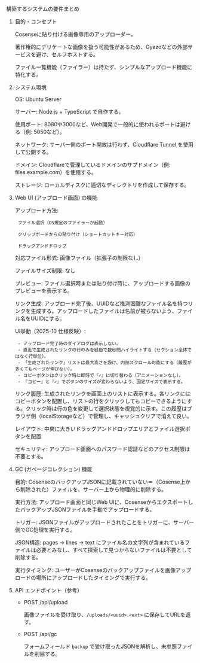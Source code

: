 構築するシステムの要件まとめ

1. 目的・コンセプト

    Cosenseに貼り付ける画像専用のアップローダー。

    著作権的にデリケートな画像を扱う可能性があるため、Gyazoなどの外部サービスを避け、セルフホストする。

    ファイル一覧機能（ファイラー）は持たず、シンプルなアップロード機能に特化する。

2. システム環境

    OS: Ubuntu Server

    サーバー: Node.js + TypeScript で自作する。

    使用ポート: 8080や3000など、Web開発で一般的に使われるポートは避ける（例: 5050など）。

    ネットワーク: サーバー側のポート開放は行わず、Cloudflare Tunnel を使用して公開する。

    ドメイン: Cloudflareで管理しているドメインのサブドメイン（例: files.example.com）を使用する。

    ストレージ: ローカルディスクに適切なディレクトリを作成して保存する。

3. Web UI (アップロード画面) の機能

    アップロード方法:

        ファイル選択（OS規定のファイラーが起動）

        クリップボードからの貼り付け（ショートカットキー対応）

        ドラッグアンドドロップ

    対応ファイル形式: 画像ファイル（拡張子の制限なし）

    ファイルサイズ制限: なし

    プレビュー: ファイル選択時または貼り付け時に、アップロードする画像のプレビューを表示する。

    リンク生成: アップロード完了後、UUIDなど推測困難なファイル名を持つリンクを生成する。アップロードしたファイルは名前が被らないよう、ファイル名をUUIDにする。

    UI挙動（2025-10 仕様反映）:

        - アップロード完了時のダイアログは表示しない。
        - 直近で生成されたリンクの行のみを緑色で数秒間ハイライトする（セクション全体ではなく行単位）。
        - 「生成されたリンク」リストは最大高さを設け、内部スクロール可能にする（履歴が多くてもページが伸びない）。
        - コピーボタンはクリック時に即時で『✓』に切り替わる（アニメーションなし）。
        - 『コピー』と『✓』でボタンのサイズが変わらないよう、固定サイズで表示する。

    リンク履歴: 生成されたリンクを画面上のリストに表示する。各リンクにはコピーボタンを配置し、リストの行をクリックしてもコピーできるようにする。クリック時は行の色を変更して選択状態を視覚的に示す。この履歴はブラウザ側（localStorageなど）で管理し、キャッシュクリアで消えて良い。

    レイアウト: 中央に大きいドラッグアンドドロップエリアとファイル選択ボタンを配置

    セキュリティ: アップロード画面へのパスワード認証などのアクセス制限は不要とする。

4. GC (ガベージコレクション) 機能

    目的: CosenseのバックアップJSONに記載されていない＝（Cosense上から削除された）ファイルを、サーバー上から物理的に削除する。

    実行方法: アップロード画面と同じWeb UIに、CosenseからエクスポートしたバックアップJSONファイルを手動でアップロードする。

    トリガー: JSONファイルがアップロードされたことをトリガーに、サーバー側でGC処理を実行する。

    JSON構造: pages -> lines -> text にファイル名の文字列が含まれているファイルは必要とみなし、すべて探索して見つからないファイルは不要として削除する。

    実行タイミング: ユーザーがCosenseのバックアップファイルを画像アップロードの場所にアップロードしたタイミングで実行する。

5. API エンドポイント（参考）

    - POST /api/upload

        画像ファイルを受け取り、`/uploads/<uuid>.<ext>` に保存してURLを返す。

    - POST /api/gc

        フォームフィールド `backup` で受け取ったJSONを解析し、未参照ファイルを削除する。